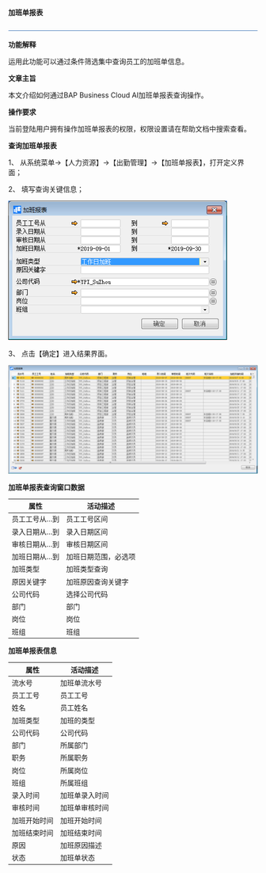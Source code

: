 **加班单报表**

 ![1574417197089](rlzy_cqgl_Images/common/headLine.png)

**功能解释**

运用此功能可以通过条件筛选集中查询员工的加班单信息。

**文章主旨**

本文介绍如何通过BAP Business Cloud AI加班单报表查询操作。

**操作要求**

当前登陆用户拥有操作加班单报表的权限，权限设置请在帮助文档中搜索查看。

**查询加班单报表**

1、 从系统菜单->【人力资源】->【出勤管理】->【加班单报表】，打开定义界面；     

2、 填写查询关键信息；

![](rlzy_cqgl_Images/1.png)

3、 点击【确定】进入结果界面。

![](rlzy_cqgl_Images/2.png)

**加班单报表查询窗口数据**

| **属性**      | **活动描述**         |
| ------------- | -------------------- |
| 员工工号从…到 | 员工工号区间         |
| 录入日期从…到 | 录入日期区间         |
| 审核日期从…到 | 审核日期区间         |
| 加班日期从…到 | 加班日期范围，必选项 |
| 加班类型      | 加班类型查询         |
| 原因关键字    | 加班原因查询关键字   |
| 公司代码      | 选择公司代码         |
| 部门          | 部门                 |
| 岗位          | 岗位                 |
| 班组          | 班组                 |

**加班单报表信息**

| **属性**     | **活动描述**   |
| ------------ | -------------- |
| 流水号       | 加班单流水号   |
| 员工工号     | 员工工号       |
| 姓名         | 员工姓名       |
| 加班类型     | 加班的类型     |
| 公司代码     | 公司代码       |
| 部门         | 所属部门       |
| 职务         | 所属职务       |
| 岗位         | 所属岗位       |
| 班组         | 所属班组       |
| 录入时间     | 加班单录入时间 |
| 审核时间     | 加班单审核时间 |
| 加班开始时间 | 加班开始时间   |
| 加班结束时间 | 加班结束时间   |
| 原因         | 加班原因描述   |
| 状态         | 加班单状态     |

 
